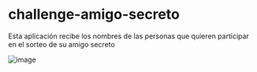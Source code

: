 # challenge-amigo-secreto

Esta aplicación recibe los nombres de las personas que quieren participar en el sorteo de su amigo secreto


![image](https://github.com/user-attachments/assets/d6202381-9faa-47af-b8f3-5d755175941e)
